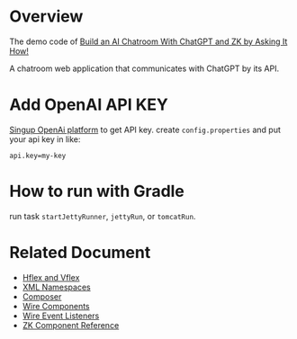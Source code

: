 # Overview
The demo code of [Build an AI Chatroom With ChatGPT and ZK by Asking It How!
](https://dzone.com/articles/build-ai-chatroom-with-chatgpt-and-zk)

A chatroom web application that communicates with ChatGPT by its API.

# Add OpenAI API KEY
[Singup OpenAi platform](https://platform.openai.com/signup) to get API key. create `config.properties` and put your api key in like:

`api.key=my-key`

# How to run with Gradle
run task `startJettyRunner`, `jettyRun`, or `tomcatRun`.

# Related Document
* [Hflex and Vflex](https://www.zkoss.org/wiki/ZK%20Developer's%20Reference/UI%20Patterns/Hflex%20and%20Vflex)
* [XML Namespaces](https://www.zkoss.org/wiki/ZK%20Developer's%20Reference/UI%20Composing/ZUML/XML%20Namespaces)
* [Composer](https://www.zkoss.org/wiki/ZK_Developer%27s_Reference/MVC/Controller/Composer)
* [Wire Components](https://www.zkoss.org/wiki/ZK%20Developer's%20Reference/MVC/Controller/Wire%20Components)
* [Wire Event Listeners](https://www.zkoss.org/wiki/ZK%20Developer's%20Reference/MVC/Controller/Wire%20Event%20Listeners)
* [ZK Component Reference](http://books.zkoss.org/wiki/ZK_Component_Reference)